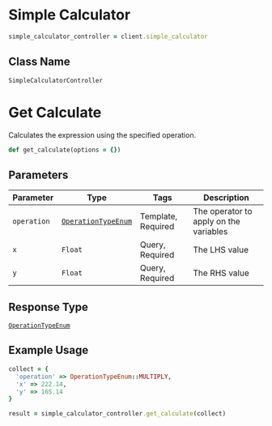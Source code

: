 # Simple Calculator

```ruby
simple_calculator_controller = client.simple_calculator
```

## Class Name

`SimpleCalculatorController`


# Get Calculate

Calculates the expression using the specified operation.

```ruby
def get_calculate(options = {})
```

## Parameters

| Parameter | Type | Tags | Description |
|  --- | --- | --- | --- |
| `operation` | [`OperationTypeEnum`](../../doc/models/operation-type-enum.md) | Template, Required | The operator to apply on the variables |
| `x` | `Float` | Query, Required | The LHS value |
| `y` | `Float` | Query, Required | The RHS value |

## Response Type

[`OperationTypeEnum`](../../doc/models/operation-type-enum.md)

## Example Usage

```ruby
collect = {
  'operation' => OperationTypeEnum::MULTIPLY,
  'x' => 222.14,
  'y' => 165.14
}

result = simple_calculator_controller.get_calculate(collect)
```

